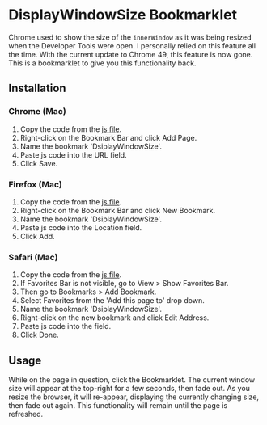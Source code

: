 # DisplayWindowSize Bookmarklet

Chrome used to show the size of the `innerWindow` as it was being resized when the Developer Tools were open. I personally relied on this feature all the time. With the current update to Chrome 49, this feature is now gone. This is a bookmarklet to give you this functionality back.

## Installation

### Chrome (Mac)

1. Copy the code from the [js file](display-window-size.js).
1. Right-click on the Bookmark Bar and click Add Page.
1. Name the bookmark 'DsiplayWindowSize'.
1. Paste js code into the URL field.
1. Click Save.

### Firefox (Mac)

1. Copy the code from the [js file](display-window-size.js).
1. Right-click on the Bookmark Bar and click New Bookmark.
1. Name the bookmark 'DsiplayWindowSize'.
1. Paste js code into the Location field.
1. Click Add.

### Safari (Mac)

1. Copy the code from the [js file](display-window-size.js).
1. If Favorites Bar is not visible, go to View > Show Favorites Bar.
1. Then go to Bookmarks > Add Bookmark.
1. Select Favorites from the 'Add this page to' drop down.
1. Name the bookmark 'DsiplayWindowSize'.
1. Right-click on the new bookmark and click Edit Address.
1. Paste js code into the field.
1. Click Done.

## Usage

While on the page in question, click the Bookmarklet. The current window size will appear at the top-right for a few seconds, then fade out. As you resize the browser, it will re-appear, displaying the currently changing size, then fade out again. This functionality will remain until the page is refreshed.
